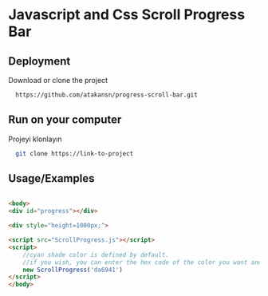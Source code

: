 
# Javascript and Css Scroll Progress Bar




## Deployment

Download or clone the project

```bash
  https://github.com/atakansn/progress-scroll-bar.git
```


## Run on your computer

Projeyi klonlayın

```bash
  git clone https://link-to-project
```



## Usage/Examples

```html

<body>
<div id="progress"></div>

<div style="height=1000px;">

<script src="ScrollProgress.js"></script>
<script>
    //cyan shade color is defined by default.
    //if you wish, you can enter the hex code of the color you want and specify the color
    new ScrollProgress('da6941')
</script>
</body>

```

